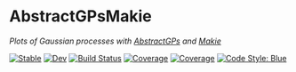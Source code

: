 # AbstractGPsMakie

*Plots of Gaussian processes with [AbstractGPs](https://github.com/JuliaGaussianProcesses/AbstractGPs.jl) and [Makie](https://github.com/JuliaPlots/Makie.jl)*

[![Stable](https://img.shields.io/badge/docs-stable-blue.svg)](https://devmotion.github.io/AbstractGPsMakie.jl/stable)
[![Dev](https://img.shields.io/badge/docs-dev-blue.svg)](https://devmotion.github.io/AbstractGPsMakie.jl/dev)
[![Build Status](https://github.com/devmotion/AbstractGPsMakie.jl/workflows/CI/badge.svg?branch=main)](https://github.com/devmotion/AbstractGPsMakie.jl/actions/workflows/CI.yml?query=branch%3Amain)
[![Coverage](https://codecov.io/gh/devmotion/AbstractGPsMakie.jl/branch/main/graph/badge.svg)](https://codecov.io/gh/devmotion/AbstractGPsMakie.jl)
[![Coverage](https://coveralls.io/repos/github/devmotion/AbstractGPsMakie.jl/badge.svg?branch=main)](https://coveralls.io/github/devmotion/AbstractGPsMakie.jl?branch=main)
[![Code Style: Blue](https://img.shields.io/badge/code%20style-blue-4495d1.svg)](https://github.com/invenia/BlueStyle)

